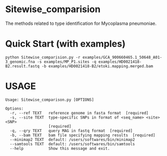 # Sitewise_comparision
The methods related to type identification for Mycoplasma pneumoniae.
# Quick Start (with examples)
~~~~~~~~~~~~~~
python Sitewise_comparision.py -r examples/GCA_900660465.1_50648_A01-3_genomic.fna -s examples/MP_P1.sites -q examples/HD0021418-B2.result.fastq -b examples/HD0021418-B2/etoki.mapping.merged.bam
~~~~~~~~~~~~~~
# USAGE
~~~~~~~~~~~~~~
Usage: Sitewise_comparison.py [OPTIONS]

Options:
  -r, --ref TEXT   reference genome in fasta format  [required]
  -s, --site TEXT  type-specific SNPs in format of <seq_name> <site> <SNP>
                   [required]
  -q, --qry TEXT   query MAG in fastq format  [required]
  -b, --bam TEXT   bam file specifying mapping results  [required]
  --minimap2 TEXT  default: /users/softwares/bin/minimap2
  --samtools TEXT  default: /users/softwares/bin/samtools
  --help           Show this message and exit.
~~~~~~~~~~~~~~
